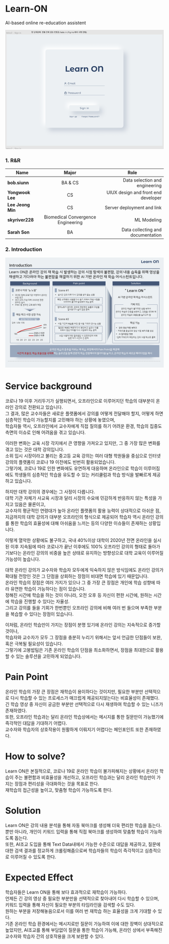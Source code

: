 Learn-ON
==========
AI-based online re-education assistent
 
![ex_screenshot](./readimg/first_page.png)

<h3> 1. R&R </h3>
<div id="about_team">

|  <center>Name</center> |  <center>Major</center> |  <center>Role</center> |
|:--------|:--------:|--------:|
|**bob.siunn** | <center>BA & CS </center> |Data selection and engineering |
|**Yongwook Lee** | <center>CS </center> |UIUX design and front end developer |
|**Lee Jeong Min** | <center>CS </center> |Server deployment and link |
|**skyriver228** | <center>Biomedical Convergence Engineering </center> | ML Modeling |
|**Sarah Son** | <center>BA </center> | Data collecting and documentation |

<h3> 2. Introduction </h3>
<div id="about_Introduction">

![ex_screenshot](./readimg/LearnON_Introduction.PNG)


# Service background  

코로나 19 이후 거리두기가 실행되면서, 오프라인으로 이루어지던 학습의 대부분이 온라인 강의로 전환되고 있습니다.  
그 결과, 많은 교수자들은 새로운 플랫폼에서 강의를 어떻게 전달해야 할지, 어떻게 하면 심층적인 학습이 가능할지를 고민해야 하는 상황에 놓였으며,  
학습자들 역시, 오프라인에서 교수자에게 직접 질의를 하기 어려운 환경, 학습의 집중도 측면의 이슈로 인해 어려움을 겪고 있습니다.  
  
이러한 변화는 교육 시장 각지에서 큰 영향을 가져오고 있지만, 그 중 가장 많은 변화를 겪고 있는 것은 대학 강의입니다.  
소위 입시 시장이라고 불리는 중고등 교육 강의는 여러 대형 학원들을 중심으로 인터넷 강의의 플랫폼이 코로나 19 이전에도 빈번히 활용되었습니다.  
그렇기에, 코로나 19로 인한 변화에도 유연하게 대응하며 온라인으로 학습이 이루어짐에도 학생들의 심층적인 학습을 유도할 수 있는 커리큘럼과 학습 방식을 발빠르게 제공하고 있습니다.  
  
하지만 대학 강의의 경우에는 그 사정이 다릅니다.  
대학 기관 자체가 사교육 시장과 달리 시장의 수요에 민감하게 반응하지 않는 특성을 가지고 있음은 물론이고,  
교수자의 평균적인 연령대가 높아 온라인 플랫폼의 활용 능력이 상대적으로 아쉬운 점,  
지금까지의 대학 강의가 대부분 오프라인의 형식으로 제공되어 학습자 역시 온라인 강의를 통한 학습의 효율성에 대해 아쉬움을 느끼는 등의 다양한 이슈들이 존재하는 상황입니다.  
  
이렇게 열악한 상황에도 불구하고, 국내 40%이상 대학이 2020년 전면 온라인을 실시된 이후 지속됨에 따라 코로나가 끝난 이후에도 100% 오프라인 강의의 형태로 돌아가기보다는 온라인 강의의 비중을 높은 상태로 유지하는 방향성으로 대학 교육이 이루어질 가능성이 높습니다.  
  
대학 온라인 강의가 교수자와 학습자 모두에게 익숙하지 않은 방식임에도 온라인 강의가 확대될 전망인 것은 그 단점을 상회하는 장점이 비대면 학습에 있기 때문입니다.  
온라인 학습의 장점은 여러 가지가 있으나 그 중 가장 큰 장점은 개인에 학습 성향에 따라 유연한 학습이 가능하다는 점이 있습니다.  
정해진 시간에 학습을 하는 것이 아니라, 오전 오후 등 자신이 편한 시간에, 원하는 시간에 학습을 진행할 수 있다는 자율성.  
그리고 강의를 들을 기회가 한번뿐인 오프라인 강의에 비해 여러 번 들으며 부족한 부분을 복습할 수 있다는 장점이 있습니다.  
  
이처럼, 온라인 학습만이 가지는 장점이 분명 있기에 온라인 강의는 지속적으로 증가할 것이나,  
학습자와 교수자가 모두 그 장점을 충분히 누리기 위해서는 앞서 언급한 단점들이 보완, 혹은 극복될 필요성이 있습니다.  
그렇기에 고봉밥팀은 기존 온라인 학습의 단점을 최소화하면서, 장점을 최대한으로 활용할 수 있는 솔루션을 고민하게 되었습니다.  
  
  
# Pain Point  

온라인 학습의 가장 큰 장점은 재학습이 용이하다는 것이지만, 필요한 부분만 선택적으로 다시 학습할 수 있는 프로세스가 매끄럽게 제공되지않는다는 비효율성이 존재했다.  
긴 학습 영상 중 자신이 궁금한 부분만 선택적으로 다시 재생하여 학습할 수 있는 니즈가 존재하였다.  
또한, 오프라인 학습과는 달리 온라인 학습상에서는 메시지를 통한 질문만이 가능했기에 즉각적인 대답을 기대하기 어렵다.  
교수자와 학습자의 상호작용이 원활하게 이뤄지기 어렵다는 페인포인트 또한 존재하였다.  


# How to solve?

Learn ON은 본질적으로, 코로나 19로 온라인 학습이 불가피해지는 상황에서 온라인 학습이 주는 불편함과 비효율성을 개선하고, 오프라인 학습과는 달리 온라인 학습만이 가지는 장점과 편리성을 극대화하는 것을 목표로 한다.  
재학습의 접근성을 높이고, 맞춤형 학습이 가능하도록 한다.  

# Solution  

Learn ON은 강의 내용 분석을 통해 자동 북마크를 생성해 더욱 편리한 학습을 돕는다.  
뿐만 아니라, 개인이 키워드 입력을 통해 직접 북마크를 생성하여 맞춤형 학습이 가능하도록 돕는다.  
또한, AI조교 도입을 통해 Text Data내에서 가능한 수준으로 대답을 제공하고, 질문에 대한 검색 결과를 정교하게 크롤링해줌으로써 학습자들의 학습이 즉각적이고 심층적으로 이루어질 수 있도록 한다.  

# Expected Effect  

학습자들은 Learn ON을 통해 보다 효과적으로 재학습이 가능하다.  
언제든 긴 강의 영상 중 필요한 부분만을 선택적으로 찾아내어 다시 학습할 수 있으며, 키워드 입력을 통해 자신이 필요한 부분의 타임라인을 검색할 수도 있다.  
원하는 부분을 저장해놓음으로서 이를 여러 번 재학습 하는 효율성을 크게 기대할 수 있다.  
기존 온라인 학습 환경에서는 메시지로만 질문이 가능하여 이에 대한 장벽이 상대적으로 높았지만, AI조교를 통해 부담없이 질문을 통한 학습이 가능해, 온라인 상에서 부족해진 교수자와 학습자 간의 상호작용을 크게 보완할 수 있다.  
